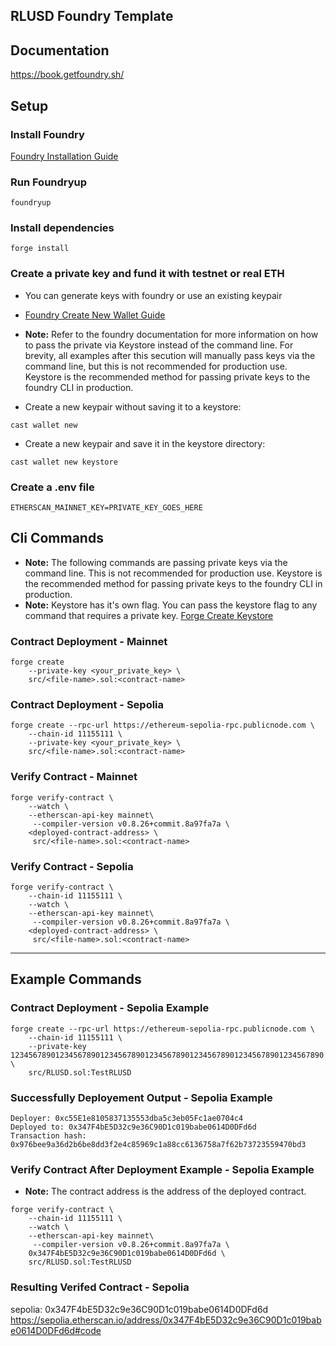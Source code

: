 ## RLUSD Foundry Template

## Documentation

https://book.getfoundry.sh/

## Setup

### Install Foundry

[Foundry Installation Guide](https://book.getfoundry.sh/getting-started/installation)

### Run Foundryup

```
foundryup
```

### Install dependencies

```
forge install
```

### Create a private key and fund it with testnet or real ETH

* You can generate keys with foundry or use an existing keypair
* [Foundry Create New Wallet Guide](https://book.getfoundry.sh/reference/cast/cast-wallet-new)
* **Note:** Refer to the foundry documentation for more information on how to pass the private via Keystore instead of the command line. For brevity, all examples after this secution will manually pass keys via the command line, but this is not recommended for production use. Keystore is the recommended method for passing private keys to the foundry CLI in production.

* Create a new keypair without saving it to a keystore:
```
cast wallet new
```

* Create a new keypair and save it in the keystore directory:
```
cast wallet new keystore
```


### Create a .env file

```
ETHERSCAN_MAINNET_KEY=PRIVATE_KEY_GOES_HERE
```


## Cli Commands

* **Note:** The following commands are passing private keys via the command line. This is not recommended for production use. Keystore is the recommended method for passing private keys to the foundry CLI in production.
* **Note:** Keystore has it's own flag. You can pass the keystore flag to any command that requires a private key. [Forge Create Keystore](https://book.getfoundry.sh/reference/forge/forge-create#wallet-options---keystore)

### Contract Deployment - Mainnet
```
forge create 
    --private-key <your_private_key> \
    src/<file-name>.sol:<contract-name>
```

### Contract Deployment - Sepolia
```
forge create --rpc-url https://ethereum-sepolia-rpc.publicnode.com \
    --chain-id 11155111 \
    --private-key <your_private_key> \
    src/<file-name>.sol:<contract-name>
```

### Verify Contract - Mainnet
```
forge verify-contract \
    --watch \
    --etherscan-api-key mainnet\
     --compiler-version v0.8.26+commit.8a97fa7a \
    <deployed-contract-address> \
     src/<file-name>.sol:<contract-name>
```    

### Verify Contract - Sepolia
```
forge verify-contract \
    --chain-id 11155111 \
    --watch \
    --etherscan-api-key mainnet\
     --compiler-version v0.8.26+commit.8a97fa7a \
    <deployed-contract-address> \
     src/<file-name>.sol:<contract-name>
```

---

## Example Commands

### Contract Deployment - Sepolia Example
```
forge create --rpc-url https://ethereum-sepolia-rpc.publicnode.com \
    --chain-id 11155111 \
    --private-key 1234567890123456789012345678901234567890123456789012345678901234567890 \
    src/RLUSD.sol:TestRLUSD
```

### Successfully Deployement Output - Sepolia Example
```
Deployer: 0xc55E1e8105837135553dba5c3eb05Fc1ae0704c4
Deployed to: 0x347F4bE5D32c9e36C90D1c019babe0614D0DFd6d
Transaction hash: 0x976bee9a36d2b6be8dd3f2e4c85969c1a88cc6136758a7f62b73723559470bd3
```

### Verify Contract After Deployment Example - Sepolia Example
* **Note:** The contract address is the address of the deployed contract.
```
forge verify-contract \
    --chain-id 11155111 \
    --watch \
    --etherscan-api-key mainnet\
     --compiler-version v0.8.26+commit.8a97fa7a \
    0x347F4bE5D32c9e36C90D1c019babe0614D0DFd6d \
    src/RLUSD.sol:TestRLUSD
```

### Resulting Verifed Contract - Sepolia
sepolia: 0x347F4bE5D32c9e36C90D1c019babe0614D0DFd6d
https://sepolia.etherscan.io/address/0x347F4bE5D32c9e36C90D1c019babe0614D0DFd6d#code